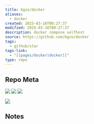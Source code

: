 ```yaml
---
title: bgzo/docker
aliases:
  - docker
created: 2025-03-16T00:27:37
modified: 2025-03-16T00:27:37
description: docker compose selfhost
source: https://github.com/bgzo/docker
tags:
  - github/star
tags-link:
  - "[[pages/docker|docker]]"
type: repo
---
```

## Repo Meta

![](https://img.shields.io/github/stars/bgzo/docker?style=for-the-badge&label=stars) ![](https://img.shields.io/github/repo-size/bgzo/docker?style=for-the-badge&label=size) ![](https://img.shields.io/github/created-at/bgzo/docker?style=for-the-badge&label=since)

[![](https://github-readme-stats.vercel.app/api/pin/?username=bgzo&repo=docker&bg_color=00000000)](https://github.com/bgzo/docker)

## Notes

